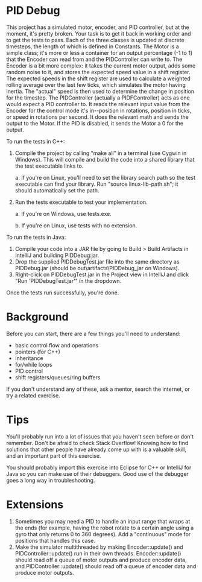 # PID Debug

This project has a simulated motor, encoder, and PID controller, but at the moment, it's pretty broken. Your task is to get it back in working order and to get the tests to pass. Each of the three classes is updated at discrete timesteps, the length of which is defined in Constants. The Motor is a simple class; it's more or less a container for an output percentage (-1 to 1) that the Encoder can read from and the PIDController can write to. The Encoder is a bit more complex: it takes the current motor output, adds some random noise to it, and stores the expected speed value in a shift register. The expected speeds in the shift register are used to calculate a weighted rolling average over the last few ticks, which simulates the motor having inertia. The "actual" speed is then used to determine the change in position for the timestep. The PIDController (actually a PIDFController) acts as one would expect a PID controller to. It reads the relevant input value from the Encoder for the control mode it's in--position in rotations, position in ticks, or speed in rotations per second. It does the relevant math and sends the output to the Motor. If the PID is disabled, it sends the Motor a 0 for the output.

To run the tests in C++:

1. Compile the project by calling "make all" in a terminal (use Cygwin in Windows). This will compile and build the code into a shared library that the test executable links to.

    a. If you're on Linux, you'll need to set the library search path so the test executable can find your library. Run "source linux-lib-path.sh"; it should automatically set the path.

2. Run the tests executable to test your implementation.

    a. If you're on Windows, use tests.exe.

    b. If you're on Linux, use tests with no extension.

To run the tests in Java:
1. Compile your code into a JAR file by going to Build > Build Artifacts in IntelliJ and building PIDDebug:jar.
2. Drop the supplied PIDDebugTest.jar file into the same directory as PIDDebug.jar (should be out\artifacts\PIDDebug_jar on Windows).
3. Right-click on PIDDebugTest.jar in the Project view in IntelliJ and click "Run 'PIDDebugTest.jar'" in the dropdown.

Once the tests run successfully, you're done.

# Background

Before you can start, there are a few things you'll need to understand:

 * basic control flow and operations
 * pointers (for C++)
 * inheritance
 * for/while loops
 * PID control
 * shift registers/queues/ring buffers

If you don't understand any of these, ask a mentor, search the internet, or try a related exercise.

# Tips

You'll probably run into a lot of issues that you haven't seen before or don't remember. Don't be afraid to check Stack Overflow! Knowing how to find solutions that other people have already come up with is a valuable skill, and an important part of this exercise.

You should probably import this exercise into Eclipse for C++ or IntelliJ for Java so you can make use of their debuggers. Good use of the debugger goes a long way in troubleshooting.

# Extensions

1. Sometimes you may need a PID to handle an input range that wraps at the ends (for example, having the robot rotate to a certain angle using a gyro that only returns 0 to 360 degrees). Add a "continuous" mode for positions that handles this case.
2. Make the simulator multithreaded by making Encoder::update() and PIDController::update() run in their own threads. Encoder::update() should read off a queue of motor outputs and produce encoder data, and PIDController::update() should read off a queue of encoder data and produce motor outputs.

